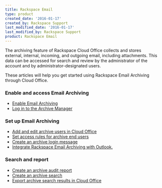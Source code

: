 ```yaml
---
title: Rackspace Email
type: product
created_date: '2016-01-17'
created_by: Rackspace Support
last_modified_date: '2016-01-17'
last_modified_by: Rackspace Support
product: Rackspace Email
---
```


The archiving feature of Rackspace Cloud Office collects and stores
external, internal, incoming, and outgoing email, including attachments.
This data can be accessed for search and review by the administrator of
the account and by administrator-designated users. 

These articles will help you get started using Rackspace Email Archiving
through Cloud Office.

###  Enable and access Email Archiving

-   [Enable Email
    Archiving](/howto/enable-email-archiving)
-   [Log in to the Archive
    Manager](/howto/log-in-to-the-archive-manager)

###  Set up Email Archiving

-   [Add and edit archive users in Cloud
    Office](/howto/add-and-edit-archive-users-in-cloud-office)
-   [Set access rules for archive end
    users](/howto/set-access-rules-for-archive-end-users-0)
-   [Create an archive login
    message](/howto/create-an-archive-login-message)
-   [Integrate Rackspace Email Archiving
    with Outlook.](https://admin.rackspace.com/howto/integrate-rackspace-email-archiving-with-outlook)

###  Search and report

-   [Create an archive audit
    report](/howto/create-an-archive-audit-report)
-   [Create an archive
    search](/howto/create-an-archive-search)
-   [Export archive search results in Cloud
    Office](/howto/export-archive-search-results-in-cloud-office)

